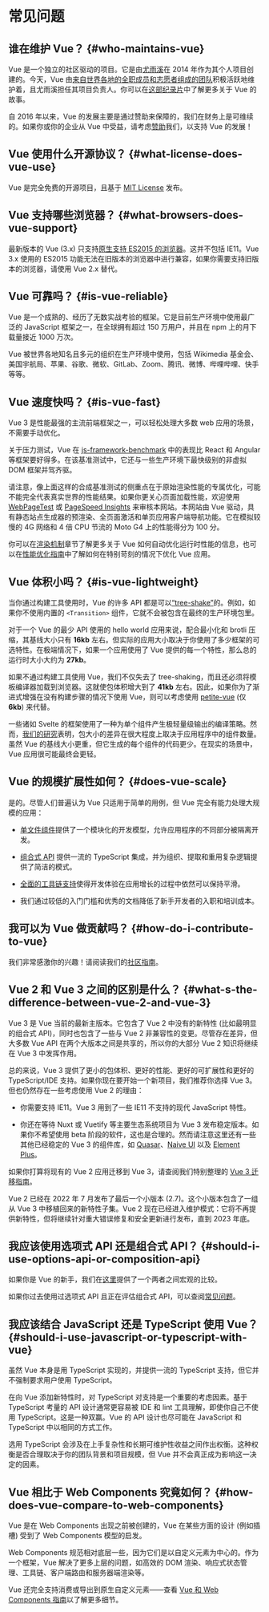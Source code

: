# 常见问题

## 谁在维护 Vue？ {#who-maintains-vue}

Vue 是一个独立的社区驱动的项目。它是由[尤雨溪](https://twitter.com/yuxiyou)在 2014 年作为其个人项目创建的。今天，Vue 由[来自世界各地的全职成员和志愿者组成的团队](/about/team)积极活跃地维护着，且尤雨溪担任其项目负责人。你可以在[这部纪录片](https://www.youtube.com/watch?v=OrxmtDw4pVI)中了解更多关于 Vue 的故事。

自 2016 年以来，Vue 的发展主要是通过赞助来保障的，我们在财务上是可维续的。如果你或你的企业从 Vue 中受益，请考虑[赞助](/sponsor/)我们，以支持 Vue 的发展！

## Vue 使用什么开源协议？ {#what-license-does-vue-use}

Vue 是完全免费的开源项目，且基于 [MIT License](https://opensource.org/licenses/MIT) 发布。

## Vue 支持哪些浏览器？ {#what-browsers-does-vue-support}

最新版本的 Vue (3.x) 只支持[原生支持 ES2015 的浏览器](https://caniuse.com/es6)。这并不包括 IE11。Vue 3.x 使用的 ES2015 功能无法在旧版本的浏览器中进行兼容，如果你需要支持旧版本的浏览器，请使用 Vue 2.x 替代。

## Vue 可靠吗？ {#is-vue-reliable}

Vue 是一个成熟的、经历了无数实战考验的框架。它是目前生产环境中使用最广泛的 JavaScript 框架之一，在全球拥有超过 150 万用户，并且在 npm 上的月下载量接近 1000 万次。

Vue 被世界各地知名且多元的组织在生产环境中使用，包括 Wikimedia 基金会、美国宇航局、苹果、谷歌、微软、GitLab、Zoom、腾讯、微博、哔哩哔哩、快手等等。

## Vue 速度快吗？ {#is-vue-fast}

Vue 3 是性能最强的主流前端框架之一，可以轻松处理大多数 web 应用的场景，不需要手动优化。

关于压力测试，Vue 在 [js-framework-benchmark](https://rawgit.com/krausest/js-framework-benchmark/master/webdriver-ts-results/table.html) 中的表现比 React 和 Angular 等框架要好得多。在该基准测试中，它还与一些生产环境下最快级别的非虚拟 DOM 框架并驾齐驱。

请注意，像上面这样的合成基准测试的侧重点在于原始渲染性能的专属优化，可能不能完全代表真实世界的性能结果。如果你更关心页面加载性能，欢迎使用 [WebPageTest](https://www.webpagetest.org/lighthouse) 或 [PageSpeed Insights](https://pagespeed.web.dev/) 来审核本网站。本网站由 Vue 驱动，具有静态站点生成器的预渲染、全页面激活和单页应用客户端导航功能。它在模拟较慢的 4G 网络和 4 倍 CPU 节流的 Moto G4 上的性能得分为 100 分。

你可以在[渲染机制](/guide/extras/rendering-mechanism.html)章节了解更多关于 Vue 如何自动优化运行时性能的信息，也可以在[性能优化指南](/guide/best-practices/performance.html)中了解如何在特别苛刻的情况下优化 Vue 应用。

## Vue 体积小吗？ {#is-vue-lightweight}

当你通过构建工具使用时，Vue 的许多 API 都是可以[“tree-shake”](https://developer.mozilla.org/en-US/docs/Glossary/Tree_shaking)的。例如，如果你不使用内置的 `<Transition>` 组件，它就不会被包含在最终的生产环境包里。

对于一个 Vue 的最少 API 使用的 hello world 应用来说，配合最小化和 brotli 压缩，其基线大小只有 **16kb** 左右。但实际的应用大小取决于你使用了多少框架的可选特性。在极端情况下，如果一个应用使用了 Vue 提供的每一个特性，那么总的运行时大小大约为 **27kb**。

如果不通过构建工具使用 Vue，我们不仅失去了 tree-shaking，而且还必须将模板编译器加载到浏览器。这就使包体积增大到了 **41kb** 左右。因此，如果你为了渐进式增强在没有构建步骤的情况下使用 Vue，则可以考虑使用 [petite-vue](https://github.com/vuejs/petite-vue) (仅 **6kb**) 来代替。

一些诸如 Svelte 的框架使用了一种为单个组件产生极轻量级输出的编译策略。然而，[我们的研究](https://github.com/yyx990803/vue-svelte-size-analysis)表明，包大小的差异在很大程度上取决于应用程序中的组件数量。虽然 Vue 的基线大小更重，但它生成的每个组件的代码更少。在现实的场景中，Vue 应用很可能最终会更轻。

## Vue 的规模扩展性如何？ {#does-vue-scale}

是的。尽管人们普遍认为 Vue 只适用于简单的用例，但 Vue 完全有能力处理大规模的应用：

- [单文件组件](/guide/scaling-up/sfc)提供了一个模块化的开发模型，允许应用程序的不同部分被隔离开发。

- [组合式 API](/guide/reusability/composables) 提供一流的 TypeScript 集成，并为组织、提取和重用复杂逻辑提供了简洁的模式。

- [全面的工具链支持](/guide/scaling-up/tooling.html)使得开发体验在应用增长的过程中依然可以保持平滑。

- 我们通过较低的入门门槛和优秀的文档降低了新手开发者的入职和培训成本。

## 我可以为 Vue 做贡献吗？ {#how-do-i-contribute-to-vue}

我们非常感激你的兴趣！请阅读我们的[社区指南](/about/community-guide.html)。

## Vue 2 和 Vue 3 之间的区别是什么？ {#what-s-the-difference-between-vue-2-and-vue-3}

Vue 3 是 Vue 当前的最新主版本。它包含了 Vue 2 中没有的新特性 (比如最明显的组合式 API)，同时也包含了一些与 Vue 2 非兼容性的变更。尽管存在差异，但大多数 Vue API 在两个大版本之间是共享的，所以你的大部分 Vue 2 知识将继续在 Vue 3 中发挥作用。

总的来说，Vue 3 提供了更小的包体积、更好的性能、更好的可扩展性和更好的 TypeScript/IDE 支持。如果你现在要开始一个新项目，我们推荐你选择 Vue 3。但也仍然存在一些考虑使用 Vue 2 的理由：

- 你需要支持 IE11。Vue 3 用到了一些 IE11 不支持的现代 JavaScript 特性。

- 你还在等待 Nuxt 或 Vuetify 等主要生态系统项目为 Vue 3 发布稳定版本。如果你不希望使用 beta 阶段的软件，这也是合理的。然而请注意这里还有一些其他已经稳定的 Vue 3 的组件库，如 [Quasar](https://quasar.dev/)、[Naive UI](https://www.naiveui.com/) 以及 [Element Plus](https://element-plus.org/)。

如果你打算将现有的 Vue 2 应用迁移到 Vue 3，请查阅我们特别整理的 [Vue 3 迁移指南](https://v3-migration.vuejs.org/)。

Vue 2 已经在 2022 年 7 月发布了最后一个小版本 (2.7)。这个小版本包含了一组从 Vue 3 中移植回来的新特性子集。Vue 2 现在已经进入维护模式：它将不再提供新特性，但将继续针对重大错误修复和安全更新进行发布，直到 2023 年底。

## 我应该使用选项式 API 还是组合式 API？ {#should-i-use-options-api-or-composition-api}

如果你是 Vue 的新手，我们在[这里](/guide/introduction.html#which-to-choose)提供了一个两者之间宏观的比较。

如果你过去使用过选项式 API 且正在评估组合式 API，可以查阅[常见问题](/guide/extras/composition-api-faq)。

## 我应该结合 JavaScript 还是 TypeScript 使用 Vue？ {#should-i-use-javascript-or-typescript-with-vue}

虽然 Vue 本身是用 TypeScript 实现的，并提供一流的 TypeScript 支持，但它并不强制要求用户使用 TypeScript。

在向 Vue 添加新特性时，对 TypeScript 对支持是一个重要的考虑因素。基于 TypeScript 考量的 API 设计通常更容易被 IDE 和 lint 工具理解，即使你自己不使用 TypeScript。这是一种双赢。Vue 的 API 设计也尽可能在 JavaScript 和 TypeScript 中以相同的方式工作。

选用 TypeScript 会涉及在上手复杂性和长期可维护性收益之间作出权衡。这种权衡是否合理取决于你的团队背景和项目规模，但 Vue 并不会真正成为影响这一决定的因素。

## Vue 相比于 Web Components 究竟如何？ {#how-does-vue-compare-to-web-components}

Vue 是在 Web Components 出现之前被创建的，Vue 在某些方面的设计 (例如插槽) 受到了 Web Components 模型的启发。

Web Components 规范相对底层一些，因为它们是以自定义元素为中心的。作为一个框架，Vue 解决了更多上层的问题，如高效的 DOM 渲染、响应式状态管理、工具链、客户端路由和服务器端渲染等。

Vue 还完全支持消费或导出到原生自定义元素——查看 [Vue 和 Web Components 指南](/guide/extras/web-components)以了解更多细节。

<!-- ## TODO How does Vue compare to React? -->

<!-- ## TODO How does Vue compare to Angular? -->
